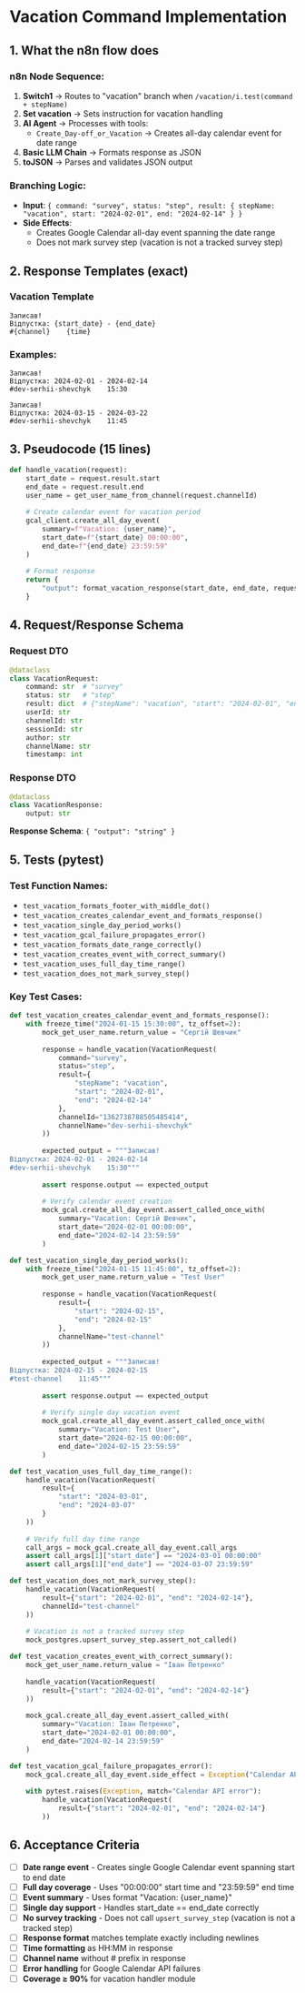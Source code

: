 # Vacation Command Implementation

## 1. What the n8n flow does

### n8n Node Sequence:
1. **Switch1** → Routes to "vacation" branch when `/vacation/i.test(command + stepName)`
2. **Set vacation** → Sets instruction for vacation handling
3. **AI Agent** → Processes with tools:
   - `Create_Day-off_or_Vacation` → Creates all-day calendar event for date range
4. **Basic LLM Chain** → Formats response as JSON
5. **toJSON** → Parses and validates JSON output

### Branching Logic:
- **Input**: `{ command: "survey", status: "step", result: { stepName: "vacation", start: "2024-02-01", end: "2024-02-14" } }`
- **Side Effects**: 
  - Creates Google Calendar all-day event spanning the date range
  - Does not mark survey step (vacation is not a tracked survey step)

## 2. Response Templates (exact)

### Vacation Template
```
Записав!
Відпустка: {start_date} - {end_date}
#{channel}    {time}
```

### Examples:
```
Записав!
Відпустка: 2024-02-01 - 2024-02-14
#dev-serhii-shevchyk    15:30
```

```
Записав!
Відпустка: 2024-03-15 - 2024-03-22
#dev-serhii-shevchyk    11:45
```

## 3. Pseudocode (15 lines)

```python
def handle_vacation(request):
    start_date = request.result.start
    end_date = request.result.end
    user_name = get_user_name_from_channel(request.channelId)
    
    # Create calendar event for vacation period
    gcal_client.create_all_day_event(
        summary=f"Vacation: {user_name}",
        start_date=f"{start_date} 00:00:00",
        end_date=f"{end_date} 23:59:59"
    )
    
    # Format response
    return {
        "output": format_vacation_response(start_date, end_date, request.channelName)
    }
```

## 4. Request/Response Schema

### Request DTO
```python
@dataclass
class VacationRequest:
    command: str  # "survey"
    status: str   # "step"
    result: dict  # {"stepName": "vacation", "start": "2024-02-01", "end": "2024-02-14"}
    userId: str
    channelId: str
    sessionId: str
    author: str
    channelName: str
    timestamp: int
```

### Response DTO
```python
@dataclass
class VacationResponse:
    output: str
```

**Response Schema**: `{ "output": "string" }`

## 5. Tests (pytest)

### Test Function Names:
- `test_vacation_formats_footer_with_middle_dot()`
- `test_vacation_creates_calendar_event_and_formats_response()`
- `test_vacation_single_day_period_works()`
- `test_vacation_gcal_failure_propagates_error()`
- `test_vacation_formats_date_range_correctly()`
- `test_vacation_creates_event_with_correct_summary()`
- `test_vacation_uses_full_day_time_range()`
- `test_vacation_does_not_mark_survey_step()`

### Key Test Cases:
```python
def test_vacation_creates_calendar_event_and_formats_response():
    with freeze_time("2024-01-15 15:30:00", tz_offset=2):
        mock_get_user_name.return_value = "Сергій Шевчик"
        
        response = handle_vacation(VacationRequest(
            command="survey",
            status="step",
            result={
                "stepName": "vacation",
                "start": "2024-02-01",
                "end": "2024-02-14"
            },
            channelId="1362738788505485414",
            channelName="dev-serhii-shevchyk"
        ))
        
        expected_output = """Записав!
Відпустка: 2024-02-01 - 2024-02-14
#dev-serhii-shevchyk    15:30"""
        
        assert response.output == expected_output
        
        # Verify calendar event creation
        mock_gcal.create_all_day_event.assert_called_once_with(
            summary="Vacation: Сергій Шевчик",
            start_date="2024-02-01 00:00:00",
            end_date="2024-02-14 23:59:59"
        )

def test_vacation_single_day_period_works():
    with freeze_time("2024-01-15 11:45:00", tz_offset=2):
        mock_get_user_name.return_value = "Test User"
        
        response = handle_vacation(VacationRequest(
            result={
                "start": "2024-02-15",
                "end": "2024-02-15"
            },
            channelName="test-channel"
        ))
        
        expected_output = """Записав!
Відпустка: 2024-02-15 - 2024-02-15
#test-channel    11:45"""
        
        assert response.output == expected_output
        
        # Verify single day vacation event
        mock_gcal.create_all_day_event.assert_called_once_with(
            summary="Vacation: Test User",
            start_date="2024-02-15 00:00:00",
            end_date="2024-02-15 23:59:59"
        )

def test_vacation_uses_full_day_time_range():
    handle_vacation(VacationRequest(
        result={
            "start": "2024-03-01",
            "end": "2024-03-07"
        }
    ))
    
    # Verify full day time range
    call_args = mock_gcal.create_all_day_event.call_args
    assert call_args[1]["start_date"] == "2024-03-01 00:00:00"
    assert call_args[1]["end_date"] == "2024-03-07 23:59:59"

def test_vacation_does_not_mark_survey_step():
    handle_vacation(VacationRequest(
        result={"start": "2024-02-01", "end": "2024-02-14"},
        channelId="test-channel"
    ))
    
    # Vacation is not a tracked survey step
    mock_postgres.upsert_survey_step.assert_not_called()

def test_vacation_creates_event_with_correct_summary():
    mock_get_user_name.return_value = "Іван Петренко"
    
    handle_vacation(VacationRequest(
        result={"start": "2024-02-01", "end": "2024-02-14"}
    ))
    
    mock_gcal.create_all_day_event.assert_called_with(
        summary="Vacation: Іван Петренко",
        start_date="2024-02-01 00:00:00",
        end_date="2024-02-14 23:59:59"
    )

def test_vacation_gcal_failure_propagates_error():
    mock_gcal.create_all_day_event.side_effect = Exception("Calendar API error")
    
    with pytest.raises(Exception, match="Calendar API error"):
        handle_vacation(VacationRequest(
            result={"start": "2024-02-01", "end": "2024-02-14"}
        ))
```

## 6. Acceptance Criteria

- [ ] **Date range event** - Creates single Google Calendar event spanning start to end date
- [ ] **Full day coverage** - Uses "00:00:00" start time and "23:59:59" end time
- [ ] **Event summary** - Uses format "Vacation: {user_name}"
- [ ] **Single day support** - Handles start_date == end_date correctly
- [ ] **No survey tracking** - Does not call `upsert_survey_step` (vacation is not a tracked step)
- [ ] **Response format** matches template exactly including newlines
- [ ] **Time formatting** as HH:MM in response
- [ ] **Channel name** without # prefix in response
- [ ] **Error handling** for Google Calendar API failures
- [ ] **Coverage ≥ 90%** for vacation handler module